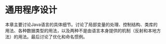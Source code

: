 # 通用程序设计

本章主要讨论Java语言的具体细节。讨论了局部变量的处理、控制结构、类库的用法、各种数据类型的用法，以及两种不是由语言本身提供的机制（反射和本地方法）的用法。最后讨论了优化和命名惯例。

